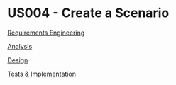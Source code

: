 # US004 - Create a Scenario

[Requirements Engineering](01.requirements-engineering/US004-requirements)

[Analysis](02.analysis/US004-analysis)

[Design](03.design/US006-design.md)

[Tests & Implementation](04.tests-and-implementation/US006-tests-and-implementation.md)